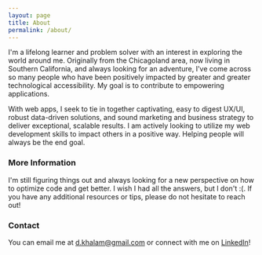 ```yaml
---
layout: page
title: About
permalink: /about/
---
```


I'm a lifelong learner and problem solver with an interest in exploring the world around me. Originally from the Chicagoland area, now living in Southern California, and always looking for an adventure, I've come across so many people who have been positively impacted by greater and greater technological accessibility. My goal is to contribute to empowering applications. 

With web apps, I seek to tie in together captivating, easy to digest UX/UI, robust data-driven solutions, and sound marketing and business strategy to deliver exceptional, scalable results. I am actively looking to utilize my web development skills to impact others in a positive way. Helping people will always be the end goal.

### More Information

I'm still figuring things out and always looking for a new perspective on how to optimize code and get better. I wish I had all the answers, but I don't :(. If you have any additional resources or tips, please do not hesitate to reach out!

### Contact

You can email me at [d.khalam@gmail.com](mailto:dkcodes1@gmail.com) or connect with me on [LinkedIn](http://linkedin.com/in/dkhalam)!
